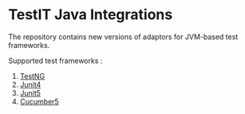 # TestIT Java Integrations
The repository contains new versions of adaptors for JVM-based test frameworks.

Supported test frameworks :
 1. [TestNG](https://github.com/testit-tms/adapters-java/tree/main/testit-adapter-testng)
 2. [Junit4](https://github.com/testit-tms/adapters-java/tree/main/testit-adapter-junit4)
 3. [Junit5](https://github.com/testit-tms/adapters-java/tree/main/testit-adapter-junit5)
 4. [Cucumber5](https://github.com/testit-tms/adapters-java/tree/main/testit-adapter-cucumber5)

